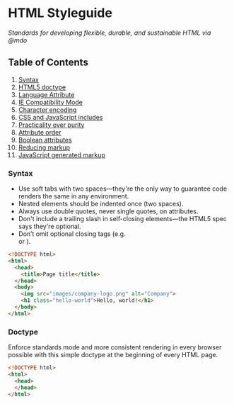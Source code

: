 # HTML Styleguide

*Standards for developing flexible, durable, and sustainable HTML via @mdo* 

## Table of Contents

  1. [Syntax](#syntax)
  1. [HTML5 doctype](#doctype)
  1. [Language Attribute](#lang)
  1. [IE Compatibility Mode](#sass)
  1. [Character encoding](#sass)
  1. [CSS and JavaScript includes](#sass)
  1. [Practicality over purity](#sass)
  1. [Attribute order](#sass)
  1. [Boolean attributes](#sass)
  1. [Reducing markup](#sass)
  1. [JavaScript generated markup](#sass)


### Syntax

* Use soft tabs with two spaces—they're the only way to guarantee code renders the same in any environment.
* Nested elements should be indented once (two spaces).
* Always use double quotes, never single quotes, on attributes.
* Don't include a trailing slash in self-closing elements—the HTML5 spec says they're optional.
* Don’t omit optional closing tags (e.g. </li> or </body>).

```html
<!DOCTYPE html>
<html>
  <head>
    <title>Page title</title>
  </head>
  <body>
    <img src="images/company-logo.png" alt="Company">
    <h1 class="hello-world">Hello, world!</h1>
  </body>
</html>
```
### Doctype
Enforce standards mode and more consistent rendering in every browser possible with this simple doctype at the beginning of every HTML page.

```html
<!DOCTYPE html>
<html>
  <head>
  </head>
</html>
```
